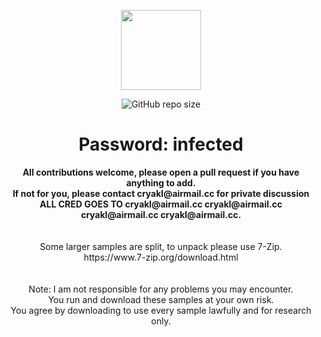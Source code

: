 <p align="center">
  <img width="128" height="128" src="https://user-images.githubusercontent.com/128066597/264610335-49e0a590-20fd-4b0a-b8e3-05e9aa137cdc.png">
</p>
<p align="center">
<img alt="GitHub repo size" src="https://img.shields.io/github/repo-size/YuanKong666/Ultimate-RAT-Collection">
</p>

<h1 align="center">Password: infected</h1>

<p align="center">
<b>All contributions welcome, please open a pull request if you have anything to add.</b><br>
<b>If not for you, please contact cryakl@airmail.cc for private discussion ALL CRED GOES TO  cryakl@airmail.cc  cryakl@airmail.cc cryakl@airmail.cc cryakl@airmail.cc.</b><br>
  <br>
<br>
Some larger samples are split, to unpack please use 7-Zip.<br>
https://www.7-zip.org/download.html<br>
<br>
  <br>
Note: I am not responsible for any problems you may encounter.<br>
You run and download these samples at your own risk.<br>
You agree by downloading to use every sample lawfully and for research only.<br>
</p>



